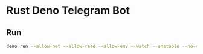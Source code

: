 # Rust Deno Telegram Bot

## Run

```bash
deno run --allow-net --allow-read --allow-env --watch --unstable --no-check bot.ts
```
